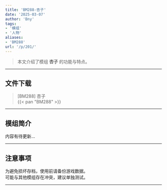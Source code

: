 ```yaml
---
title: 'BM288-杏子'
date: '2025-03-07'
author: 'Bny'
tags:
- '模组'
- '人物'
aliases:
- 'BM288'
url: '/p/201/'
---
```


> 本文介绍了模组 **杏子** 的功能与特点。

---

## 文件下载

> [BM288] 杏子  
{{< pan "BM288" >}}  

---

## 模组简介

>  
内容有待更新...  

---

## 注意事项

>  
为避免损坏存档，使用前请备份游戏数据。  
可能与其他模组存在冲突，建议单独测试。  

---

